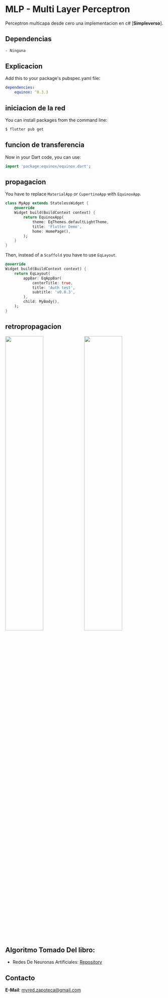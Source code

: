 # MLP - Multi Layer Perceptron
Perceptron multicapa desde cero una implementacion en c# [**Simpleverso**].

## Dependencias

```txt
- Ninguna
```

## Explicacion

Add this to your package's pubspec.yaml file:

```yaml
dependencies:
	equinox: ^0.3.3
```

## iniciacion de la red

You can install packages from the command line:

```bash
$ flutter pub get
```

## funcion de transferencia

Now in your Dart code, you can use:

```dart
import 'package:equinox/equinox.dart';
```

## propagacion

You have to replace `MaterialApp` or `CupertinoApp` with `EquinoxApp`.

```dart
class MyApp extends StatelessWidget {
	@override
	Widget build(BuildContext context) {
		return EquinoxApp(
			theme: EqThemes.defaultLightTheme,
			title: 'Flutter Demo',
			home: HomePage(),
		);
	}
}
```

Then, instead of a `Scaffold` you have to use `EqLayout`.

```dart
@override
Widget build(BuildContext context) {
	return EqLayout(
		appBar: EqAppBar(
			centerTitle: true,
			title: 'Auth test',
			subtitle: 'v0.0.3',
		),
		child: MyBody(),
	);
}
```

## retropropagacion

<p float="left">
	<img src="https://i.imgur.com/nF02pxn.jpg" width="49%" />
	<img src="https://i.imgur.com/OSEEYIj.jpg" width="49%" />
</p>

## Algoritmo Tomado Del libro:

- Redes De Neuronas Artificiales: [Repository](https://github.com/eva-design/eva)

## Contacto

**E-Mail**: myred.zapoteca@gmail.com